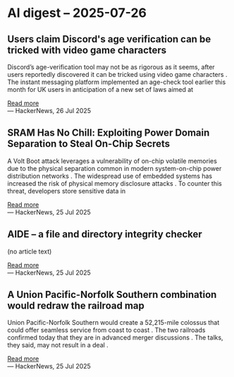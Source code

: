 # AI digest – 2025-07-26

## Users claim Discord's age verification can be tricked with video game characters

Discord’s age-verification tool may not be as rigorous as it seems, after users reportedly discovered it can be tricked using video game characters . The instant messaging platform implemented an age-check tool earlier this month for UK users in anticipation of a new set of laws aimed at

[Read more](https://www.thepinknews.com/2025/07/25/discord-video-game-characters-age-verification-checks-uk-online-safety-act/)  
— HackerNews, 26 Jul 2025

## SRAM Has No Chill: Exploiting Power Domain Separation to Steal On-Chip Secrets

A Volt Boot attack leverages a vulnerability of on-chip volatile memories due to the physical separation common in modern system-on-chip power distribution networks . The widespread use of embedded systems has increased the risk of physical memory disclosure attacks . To counter this threat, developers store sensitive data in

[Read more](https://cacm.acm.org/research-highlights/sram-has-no-chill-exploiting-power-domain-separation-to-steal-on-chip-secrets/)  
— HackerNews, 25 Jul 2025

## AIDE – a file and directory integrity checker

(no article text)

[Read more](https://aide.github.io/)  
— HackerNews, 25 Jul 2025

## A Union Pacific-Norfolk Southern combination would redraw the railroad map

Union Pacific-Norfolk Southern would create a 52,215-mile colossus that could offer seamless service from coast to coast . The two railroads confirmed today that they are in advanced merger discussions . The talks, they said, may not result in a deal .

[Read more](https://www.trains.com/trn/news-reviews/news-wire/a-union-pacific-norfolk-southern-combination-would-redraw-the-railroad-map/)  
— HackerNews, 25 Jul 2025
